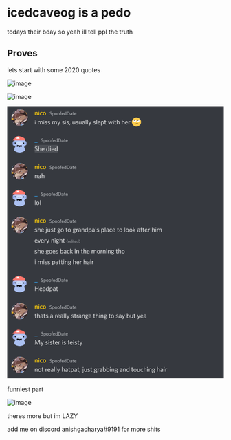 # icedcaveog is a pedo

todays their bday so yeah ill tell ppl the truth

## Proves

lets start with some 2020 quotes

![image](https://cdn.discordapp.com/attachments/978221738288627742/978231052445315072/unknown.png "frrrrrrrrrrrrrrrrrr")

![image](https://cdn.discordapp.com/attachments/978224746254725153/978227815507968000/unknown.png "Title2")

![image](unknown.png "Title")

funniest part

![image](https://cdn.discordapp.com/attachments/978224746254725153/978226887438524456/unknown.png "top ten reasons why better discord is good")

theres more but im LAZY

add me on discord anishgacharya#9191 for more shits
